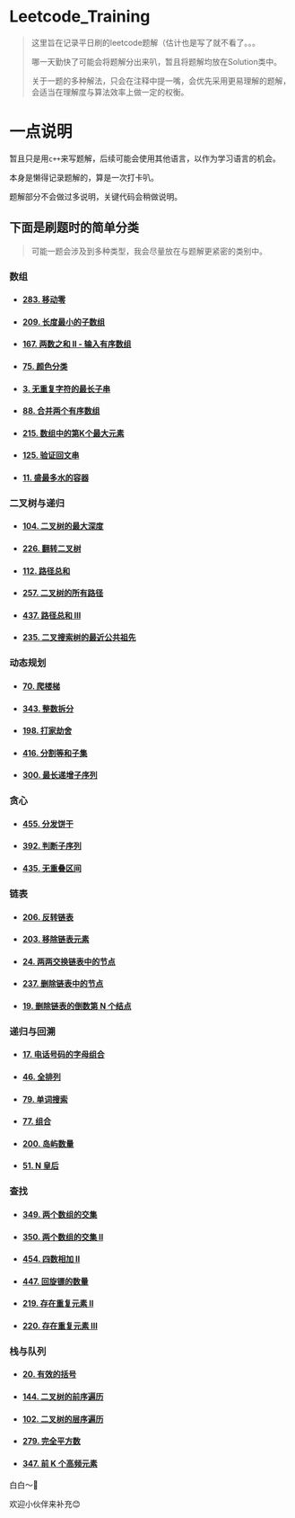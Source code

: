 # Leetcode_Training

>这里旨在记录平日刷的leetcode题解（估计也是写了就不看了。。。
>
>
>
>哪一天勤快了可能会将题解分出来叭，暂且将题解均放在Solution类中。
>
>
>
>关于一题的多种解法，只会在注释中提一嘴，会优先采用更易理解的题解，会适当在理解度与算法效率上做一定的权衡。



# 一点说明

暂且只是用`c++`来写题解，后续可能会使用其他语言，以作为学习语言的机会。

本身是懒得记录题解的，算是一次打卡叭。

题解部分不会做过多说明，关键代码会稍做说明。



## 下面是刷题时的简单分类

> 可能一题会涉及到多种类型，我会尽量放在与题解更紧密的类别中。



### 数组

- #### [283. 移动零](https://leetcode-cn.com/problems/move-zeroes/)

- #### [209. 长度最小的子数组](https://leetcode-cn.com/problems/minimum-size-subarray-sum/)

- #### [167. 两数之和 II - 输入有序数组](https://leetcode-cn.com/problems/two-sum-ii-input-array-is-sorted/)

- #### [75. 颜色分类](https://leetcode-cn.com/problems/sort-colors/)

- #### [3. 无重复字符的最长子串](https://leetcode-cn.com/problems/longest-substring-without-repeating-characters/)

- #### [88. 合并两个有序数组](https://leetcode-cn.com/problems/merge-sorted-array/)

- #### [215. 数组中的第K个最大元素](https://leetcode-cn.com/problems/kth-largest-element-in-an-array/)

- #### [125. 验证回文串](https://leetcode-cn.com/problems/valid-palindrome/)

- #### [11. 盛最多水的容器](https://leetcode-cn.com/problems/container-with-most-water/)





### 二叉树与递归

- #### [104. 二叉树的最大深度](https://leetcode-cn.com/problems/maximum-depth-of-binary-tree/)

- #### [226. 翻转二叉树](https://leetcode-cn.com/problems/invert-binary-tree/)

- #### [112. 路径总和](https://leetcode-cn.com/problems/path-sum/)

- #### [257. 二叉树的所有路径](https://leetcode-cn.com/problems/binary-tree-paths/)

- #### [437. 路径总和 III](https://leetcode-cn.com/problems/path-sum-iii/)

- #### [235. 二叉搜索树的最近公共祖先](https://leetcode-cn.com/problems/lowest-common-ancestor-of-a-binary-search-tree/)





### 动态规划

- #### [70. 爬楼梯](https://leetcode-cn.com/problems/climbing-stairs/)

- #### [343. 整数拆分](https://leetcode-cn.com/problems/integer-break/)

- #### [198. 打家劫舍](https://leetcode-cn.com/problems/house-robber/)

- #### [416. 分割等和子集](https://leetcode-cn.com/problems/partition-equal-subset-sum/)

- #### [300. 最长递增子序列](https://leetcode-cn.com/problems/longest-increasing-subsequence/)







### 贪心

- #### [455. 分发饼干](https://leetcode-cn.com/problems/assign-cookies/)

- #### [392. 判断子序列](https://leetcode-cn.com/problems/is-subsequence/)

- #### [435. 无重叠区间](https://leetcode-cn.com/problems/non-overlapping-intervals/)







### 链表

- #### [206. 反转链表](https://leetcode-cn.com/problems/reverse-linked-list/)

- #### [203. 移除链表元素](https://leetcode-cn.com/problems/remove-linked-list-elements/)

- #### [24. 两两交换链表中的节点](https://leetcode-cn.com/problems/swap-nodes-in-pairs/)

- #### [237. 删除链表中的节点](https://leetcode-cn.com/problems/delete-node-in-a-linked-list/)

- #### [19. 删除链表的倒数第 N 个结点](https://leetcode-cn.com/problems/remove-nth-node-from-end-of-list/)







### 递归与回溯

- #### [17. 电话号码的字母组合](https://leetcode-cn.com/problems/letter-combinations-of-a-phone-number/)

- #### [46. 全排列](https://leetcode-cn.com/problems/permutations/)

- #### [79. 单词搜索](https://leetcode-cn.com/problems/word-search/)

- #### [77. 组合](https://leetcode-cn.com/problems/combinations/)

- #### [200. 岛屿数量](https://leetcode-cn.com/problems/number-of-islands/)

- #### [51. N 皇后](https://leetcode-cn.com/problems/n-queens/)







### 查找

- #### [349. 两个数组的交集](https://leetcode-cn.com/problems/intersection-of-two-arrays/)

- #### [350. 两个数组的交集 II](https://leetcode-cn.com/problems/intersection-of-two-arrays-ii/)

- #### [454. 四数相加 II](https://leetcode-cn.com/problems/4sum-ii/)

- #### [447. 回旋镖的数量](https://leetcode-cn.com/problems/number-of-boomerangs/)

- #### [219. 存在重复元素 II](https://leetcode-cn.com/problems/contains-duplicate-ii/)

- #### [220. 存在重复元素 III](https://leetcode-cn.com/problems/contains-duplicate-iii/)







### 栈与队列

- #### [20. 有效的括号](https://leetcode-cn.com/problems/valid-parentheses/)

- #### [144. 二叉树的前序遍历](https://leetcode-cn.com/problems/binary-tree-preorder-traversal/)

- #### [102. 二叉树的层序遍历](https://leetcode-cn.com/problems/binary-tree-level-order-traversal/)

- #### [279. 完全平方数](https://leetcode-cn.com/problems/perfect-squares/)

- #### [347. 前 K 个高频元素](https://leetcode-cn.com/problems/top-k-frequent-elements/)





白白～👋

欢迎小伙伴来补充😊